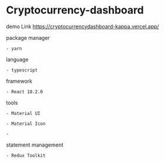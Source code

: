 # Cryptocurrency-dashboard


demo Link
https://cryptocurrencydashboard-kappa.vercel.app/ 


package manager

    - yarn
    
language 

    - typescript 
    
framework

    - React 18.2.0
    
tools 
    
    - Material UI
    
    - Material Icon
    
    - 
    
 statement management 
 
    - Redux Toolkit 
    
